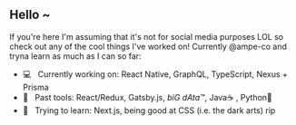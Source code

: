 ## Hello ~

If you're here I'm assuming that it's not for social media purposes LOL so check out any of the cool things I've worked on! Currently @ampe-co and tryna learn as much as I can so far: 
- 💻 &nbsp; Currently working on: React Native, GraphQL, TypeScript, Nexus + Prisma
- 🔨 &nbsp; Past tools: React/Redux, Gatsby.js, *biG dAta™*, Java☕️ , Python🐍
- 🌱 &nbsp; Trying to learn: Next.js, being good at CSS (i.e. the dark arts) rip


<!--
**orangejuicetin/orangejuicetin** is a ✨ _special_ ✨ repository because its `README.md` (this file) appears on your GitHub profile.

Here are some ideas to get you started:

- 🔭 I’m currently working on ...
- 🌱 I’m currently learning ...
- 👯 I’m looking to collaborate on ...
- 🤔 I’m looking for help with ...
- 💬 Ask me about ...
- 📫 How to reach me: ...
- 😄 Pronouns: ...
- ⚡ Fun fact: ...
-->
